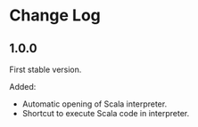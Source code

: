 # Change Log

## 1.0.0

First stable version.

Added:
- Automatic opening of Scala interpreter.
- Shortcut to execute Scala code in interpreter.